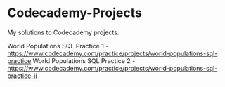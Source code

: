# Codecademy-Projects
My solutions to Codecademy projects.

World Populations SQL Practice 1 - https://www.codecademy.com/practice/projects/world-populations-sql-practice
World Populations SQL Practice 2 - https://www.codecademy.com/practice/projects/world-populations-sql-practice-ii
